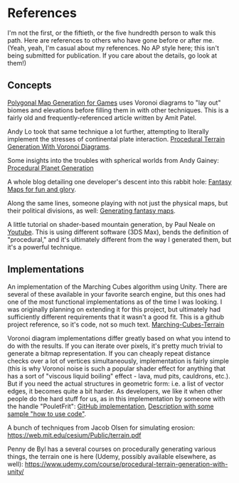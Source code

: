 # References

I'm not the first, or the fiftieth, or the five hundredth person to walk this path.  Here are references to others who have gone before or after me.  (Yeah, yeah, I'm casual about my references.   No AP style here; this isn't being submitted for publication.   If you care about the details, go look at them!) 

## Concepts

[Polygonal Map Generation for Games](http://www-cs-students.stanford.edu/~amitp/game-programming/polygon-map-generation/) uses Voronoi diagrams to "lay out" biomes and elevations before filling them in with other techniques.   This is a fairly old and frequently-referenced article written by Amit Patel.

Andy Lo took that same technique a lot further, attempting to literally implement the stresses of continental plate interaction.  [Procedural Terrain Generation With Voronoi Diagrams](https://squeakyspacebar.github.io/2017/07/12/Procedural-Map-Generation-With-Voronoi-Diagrams.html).

Some insights into the troubles with spherical worlds from Andy Gainey:  [Procedural Planet Generation](https://experilous.com/1/blog/post/procedural-planet-generation)

A whole blog detailing one developer's descent into this rabbit hole:  [Fantasy Maps for fun and glory](https://azgaar.wordpress.com/).

Along the same lines, someone playing with not just the physical maps, but their political divisions, as well: [Generating fantasy maps](https://mewo2.com/notes/terrain/).

A little tutorial on shader-based mountain generation, by Paul Neale on [Youtube](https://youtu.be/1Ko5YZhb5-k).  This is using different software (3DS Max), bends the definition of "procedural," and it's ultimately different from the way I generated them, but it's a powerful technique.

## Implementations

An implementation of the Marching Cubes algorithm using Unity.   There are several of these available in your favorite search engine, but this ones had one of the most functional implementations as of the time I was looking.   I was originally planning on extending it for this project, but ultimately had sufficiently different requirements that it wasn't a good fit.  This is a github project reference, so it's code, not so much text.  [Marching-Cubes-Terrain](https://github.com/Eldemarkki/Marching-Cubes-Terrain)

Voronoi diagram implementations differ greatly based on what you intend to do with the results.    If you can iterate over pixels, it's pretty much trivial to generate a bitmap representation.   If you can cheaply repeat distance checks over a lot of vertices simultaneously, implementation is fairly simple (this is why Voronoi noise is such a popular shader effect for anything that has a sort of "viscous liquid boiling" effect - lava, mud pits, cauldrons, etc.).    But if you need the actual structures in geometric form: i.e. a list of vector edges, it becomes quite a bit harder.   As developers, we like it when other people do the hard stuff for us, as in this implementation by someone with the handle "PouletFrit": [GitHub implementation](https://github.com/PouletFrit/csDelaunay), [Description with some sample "how to use code"](https://forum.unity.com/threads/delaunay-voronoi-diagram-library-for-unity.248962/).

A bunch of techniques from Jacob Olsen for simulating erosion:  https://web.mit.edu/cesium/Public/terrain.pdf

Penny de Byl has a several courses on procedurally generating various things, the terrain one is here (Udemy, possibly available elsewhere, as well):  https://www.udemy.com/course/procedural-terrain-generation-with-unity/

